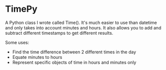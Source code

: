 # TimePy
A Python class I wrote called Time(). It's much easier to use than datetime and only takes into account minutes and hours. It also allows you to add and subtract different timestamps to get different results.

Some uses:
- Find the time difference between 2 different times in the day
- Equate minutes to hours
- Represent specific objects of time in hours and minutes only




